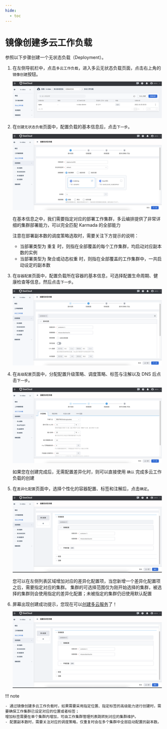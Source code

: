 ```yaml
---
hide:
  - toc
---
```


# 镜像创建多云工作负载

参照以下步骤创建一个无状态负载（Deployment）。

1. 在左侧导航栏中，点击`多云工作负载`，进入多云无状态负载页面，点击右上角的`镜像创建`按钮。

    ![镜像创建](../images/deployment01.png)

2. 在`创建无状态负载`页面中，配置负载的基本信息后，点击`下一步`。

    ![创建无状态负载](../images/deployment02.png)

    在基本信息之中，我们需要指定对应的部署工作集群，多云编排提供了非常详细的集群部署能力，可以完全匹配 Karmada 的全部能力

    注意在部署副本数的调度策略选取时，需要关注下方提示的说明：

    - 当部署类型为 重复 时，则指在全部覆盖的每个工作集群，均启动对应副本数的实例
    - 当部署类型为 聚合或动态权重 时，则指在全部覆盖的工作集群中，一共启动设定的副本数

3. 在`容器配置`页面中，配置负载所在容器的基本信息，可选择配置生命周期、健康检查等信息，然后点击`下一步`。

    ![容器配置](../images/deployment03.png)

4. 在`高级配置`页面中，分配配置升级策略、调度策略、标签与注解以及 DNS 后点击`下一步`。

    ![高级配置](../images/deployment06.png)

    如果您在创建完成后，无需配置差异化时，则可以直接使用 `确认` 完成多云工作负载的创建

5. 在`差异化配置`页面中，选择个性化的容器配置、标签和注解后，点击`确定`。

    ![差异化配置](../images/deployment07.png)

    您可以在左侧列表区域增加对应的差异化配置项，当您新增一个差异化配置项之后，需要指定对应的集群。
    集群的可选择范围仅为刚开始选择的集群，被选择的集群则会使用指定的差异化配置；未被指定的集群仍旧使用默认配置

6. 屏幕出现创建成功提示，您现在可以[创建多云服务](../resource/service.md)了！

    ![创建多云服务](../images/deployment07.png)

!!! note

    - 通过镜像创建多云工作负载时，如果需要采用指定位置、指定标签的高级能力进行创建时，需要确保工作集群已设定对应的位置或者标签；
    增加标签需要在单个集群内增加，可由工作集群管理列表跳转到对应的集群维护。
    - 配置副本数时，需要关注对应的调度策略，仅重复时会在多个集群中全部启动配置的副本数。
